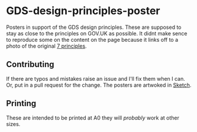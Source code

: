 # GDS-design-principles-poster
Posters in support of the GDS design principles.
These are supposed to stay as close to the principles on GOV.UK as possible. It didnt make sence to reproduce some on the content on the page because it links off to a photo of the original [7 principles](https://www.flickr.com/photos/benterrett/7041509709/).

## Contributing
If there are typos and mistakes raise an issue and I'll fix them when I can. Or, put in a pull request for the change. 
The posters are artwoked in [Sketch](https://www.sketchapp.com/).

## Printing
These are intended to be printed at A0 they will _probably_ work at other sizes.



